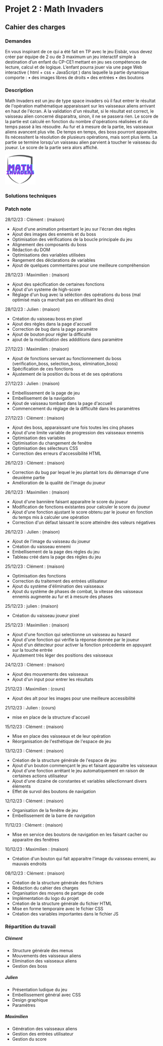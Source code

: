 # Projet 2 : Math Invaders

## Cahier des charges

### Demandes

En vous inspirant de ce qui a été fait en TP avec le jeu Eisbär, vous devez créer par équipe de 2 ou de 3 maximum un jeu interactif simple à destination d’un enfant du CP-CE1 mettant en jeu ses compétences de lecture, calcul et de logique.
L’enfant pourra jouer via une page Web interactive ( html + css + JavaScript ) dans laquelle la partie dynamique comporte :
• des images libres de droits
• des entrées
• des boutons

### Description

Math Invaders est un jeu de type space invaders où il faut entrer le résultat de l'opération mathématique apparaissant sur les vaisseaux aliens arrivant en haut de l'écran. 
A la validation d'un résultat, si le résultat est correct, le vaisseau alien concerné disparaitra, sinon, il ne se passera rien.
Le score de la partie est calculé en fonction du nombre d'opérations réalisées et du temps passé à les résoudre.
Au fur et à mesure de la partie, les vaisseaux aliens avancent plus vite.
De temps en temps, des boss pourront apparaitre. Ils nécessitent la résolution de plusieurs opérations, mais sont plus lents.
La partie se termine lorsqu'un vaisseau alien parvient à toucher le vaisseau du joueur. Le score de la partie sera alors affiché.

<img src="images/logo.png"
     alt="Logo"
     style="width: 100px; height: 100px;" />

### Solutions techniques


### Patch note
28/12/23 : Clément : (maison)
- Ajout d'une animation présentant le jeu sur l'écran des règles
- Ajout des images des ennemis et du boss
- Optimisation des vérifications de la boucle principale du jeu
- Alignement des composants du boss
- Rédaction du DOM
- Optimisations des variables utilisées
- Rangement des déclarations de variables
- Ajout de quelques commentaires pour une meilleure compréhension 

28/12/23 : Maximilien : (maison)
- Ajout des spécification de certaines fonctions
- Ajout d'un systeme de high-score
- Réglage d'un bug avec la séléction des opérations du boss (mal optimisé mais ça marchait pas en utilisant les divs)

28/12/23 : Julien : (maison)
- Création du vaisseau boss en pixel
- Ajout des règles dans la page d'accueil
- Correction de bug dans la page paramètre 
- Ajout de bouton pour régler la difficulté
- ajout de la modification des addditions dans paramètre

27/12/23 : Maximilien : (maison)
- Ajout de fonctions servant au fonctionnement du boss (verification_boss, selection_boss, elimination_boss)
- Spécification de ces fonctions
- Ajustement de la position du boss et de ses opérations

27/12/23 : Julien : (maison)
- Embellissement de la page de jeu 
- Embellisement de la navigation 
- Ajout de vaisseau tombant dans la page d'accueil
- Commencement du réglage de la difficulté dans les paramètres

27/12/23 : Clément : (maison)
- Ajout des boss, apparaissant une fois toutes les cinq phases
- Ajout d'une limite variable de progression des vaisseaux ennemis
- Optimisation des variables
- Optimisation du changement de fenêtre
- Optimisation des sélecteurs CSS
- Correction des erreurs d'accessibilité HTML

26/12/23 : Clément : (maison)
- Correction du bug par lequel le jeu plantait lors du démarrage d'une deuxième partie
- Amélioration de la qualité de l'image du joueur

26/12/23 : Maximilien : (maison)
- Ajout d'une bannière faisant apparaitre le score du joueur
- Modification de fonctions existantes pour calculer le score du joueur
- Ajout d'une fonction ajustant le score obtenu par le joueur en fonction du temps mis à calculer une opération
- Correction d'un défaut laissant le score atteindre des valeurs négatives

26/12/23 : Julien : (maison)
- Ajout de l'image du vaisseau du joueur
- Création du vaisseau ennemi
- Embellisement de la page des règles du jeu
- Tableau créé dans la page des règles du jeu

25/12/23 : Clément : (maison)
- Optimisation des fonctions
- Correction du traitement des entrées utilisateur
- Ajout du système d'élimination des vaisseaux
- Ajout du système de phases de combat, la vitesse des vaisseaux ennemis augmente au fur et à mesure des phases

25/12/23 : julien : (maison)
- Création du vaisseau joueur pixel

25/12/23 : Maximilien : (maison)
- Ajout d'une fonction qui selectionne un vaisseau au hasard
- Ajout d'une fonction qui vérifie la réponse donnée par le joueur
- Ajout d'un détecteur pour activer la fonction précedente en appuyant sur la touche entrée
- Ajustement très léger des positions des vaisseaux

24/12/23 : Clément : (maison)
- Ajout des mouvements des vaisseaux
- Ajout d'un input pour entrer les résultats

21/12/23 : Maximilien : (cours)
- Ajout des alt pour les images pour une meilleure accessibilité

21/12/23 : Julien : (cours)
- mise en place de la structure d'accueil

15/12/23 : Clément : (maison)
- Mise en place des vaisseaux et de leur opération
- Réorganisation de l'esthétique de l'espace de jeu

13/12/23 : Clément : (maison)
- Création de la structure générale de l'espace de jeu
- Ajout d'un bouton commençant le jeu et faisant apparaitre les vaisseaux
- Ajout d'une fonction arrêtant le jeu automatiquement en raison de certaines actions utilisateur
- Ajout d'une dizaine de constantes et variables sélectionnant divers éléments
- Effet de survol des boutons de navigation

12/12/23 : Clément : (maison)
- Organisation de la fenêtre de jeu
- Embellissement de la barre de navigation

11/12/23 : Clément : (maison)
- Mise en service des boutons de navigation en les faisant cacher ou apparaitre des fenêtres

10/12/23 : Maximilien : (maison)
- Création d'un bouton qui fait apparaitre l'image du vaisseau ennemi, au mauvais endroits

08/12/23 : Clément : (maison)
- Création de la structure générale des fichiers
- Rédaction du cahier des charges
- Organisation des moyens de partage de code
- Implémentation du logo du projet
- Création de la structure générale du fichier HTML
- Mise en forme temporaire avec le fichier CSS
- Création des variables importantes dans le fichier JS


### Répartition du travail

##### Clément
- Structure générale des menus
- Mouvements des vaisseaux aliens
- Elimination des vaisseaux aliens
- Gestion des boss

##### Julien
- Présentation ludique du jeu
- Embellissement général avec CSS
- Design graphique
- Paramètres

##### Maximilien
- Génération des vaisseaux aliens
- Gestion des entrées utilisateur
- Gestion du score
